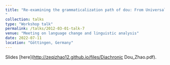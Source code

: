 ```yaml
---
title: "Re-examining the grammaticalization path of dou: From Universal Quantifier to Scalar Marker
"
collection: talks
type: "Workshop talk"
permalink: /talks/2012-03-01-talk-7
venue: "Meeting on language change and linguistic analysis"
date: 2022-07-11
location: "Göttingen, Germany"
---
```


Slides [here](http://zeqizhao12.github.io/files/Diachronic Dou_Zhao.pdf).
